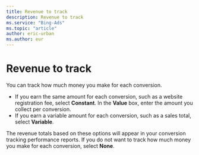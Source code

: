 ```yaml
---
title: Revenue to track
description: Revenue to track
ms.service: "Bing-Ads"
ms.topic: "article"
author: eric-urban
ms.author: eur
---
```


# Revenue to track

You can track how much money you make for each conversion.

- If you earn the same amount for each conversion, such as a website registration fee, select **Constant**. In the **Value** box, enter the amount you collect per conversion.
- If you earn a variable amount for each conversion, such as a sales total, select **Variable**.

The revenue totals based on these options will appear in your conversion tracking performance reports. If you do not want to track how much money you make for each conversion, select **None**.


